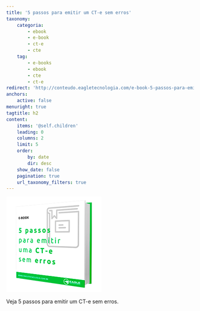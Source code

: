 ```yaml
---
title: '5 passos para emitir um CT-e sem erros'
taxonomy:
    categoria:
        - ebook
        - e-book
        - ct-e
        - cte
    tag:
        - e-books
        - ebook
        - cte
        - ct-e
redirect: 'http://conteudo.eagletecnologia.com/e-book-5-passos-para-emitir-uma-ct-e-sem-erros'
anchors:
    active: false
menuright: true
tagtitle: h2
content:
    items: '@self.children'
    leading: 0
    columns: 2
    limit: 5
    order:
        by: date
        dir: desc
    show_date: false
    pagination: true
    url_taxonomy_filters: true
---
```


![5 passos para emitir um CT-e sem erros](2.png)

Veja 5 passos para emitir um CT-e sem erros.